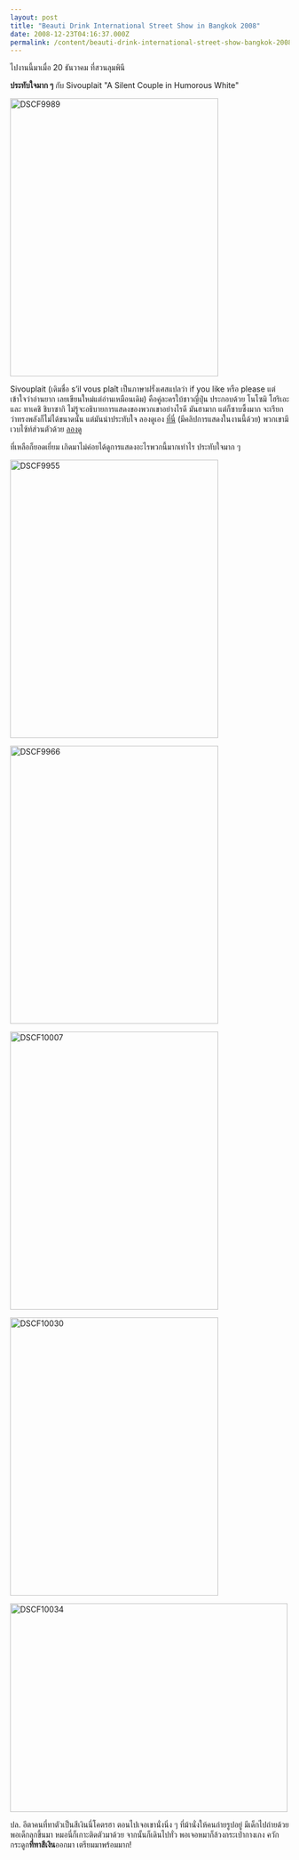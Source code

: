```yaml
---
layout: post
title: "Beauti Drink International Street Show in Bangkok 2008"
date: 2008-12-23T04:16:37.000Z
permalink: /content/beauti-drink-international-street-show-bangkok-2008
---
```


ไปงานนี้มาเมื่อ 20 ธันวาคม ที่สวนลุมพินี

<strong>ประทับใจมาก ๆ</strong> กับ Sivouplait "A Silent Couple in Humorous White"

<a data-flickr-embed="true" href="https://www.flickr.com/photos/tewson/54873172267/in/dateposted-public/" title="DSCF9989"><img src="https://live.staticflickr.com/65535/54873172267_284db1d815.jpg" width="375" height="500" alt="DSCF9989"/></a><script async src="//embedr.flickr.com/assets/client-code.js" charset="utf-8"></script>

Sivouplait (เดิมชื่อ s’il vous plaît เป็นภาษาฝรั่งเศสแปลว่า if you like หรือ please แต่เข้าใจว่าอ่านยาก เลยเขียนใหม่แต่อ่านเหมือนเดิม) คือคู่ละครใบ้ชาวญี่ปุ่น ประกอบด้วย โนโซมิ โฮริเอะ และ ทาเคชิ ชิบาซากิ ไม่รู้จะอธิบายการแสดงของพวกเขาอย่างไรดี มันฮามาก แต่ก็ซาบซึ้งมาก จะเรียกว่าทรงพลังก็ไม่ได้ขนาดนั้น แต่มันน่าประทับใจ ลองดูเอง <a href="http://www.youtube.com/results?search_query=sivouplait&search_type=">ที่นี่</a> (มีคลิปการแสดงในงานนี้ด้วย) พวกเขามีเวบไซ้ท์ส่วนตัวด้วย <a href="http://svp.twinstar.jp">ลองดู</a>

ที่เหลือก็ยอดเยี่ยม เกิดมาไม่ค่อยได้ดูการแสดงอะไรพวกนี้มากเท่าไร ประทับใจมาก ๆ

<!--break-->

<a data-flickr-embed="true" href="https://www.flickr.com/photos/tewson/54874034656/in/dateposted-public/" title="DSCF9955"><img src="https://live.staticflickr.com/65535/54874034656_29b4bc7892.jpg" width="375" height="500" alt="DSCF9955"/></a><script async src="//embedr.flickr.com/assets/client-code.js" charset="utf-8"></script>

<a data-flickr-embed="true" href="https://www.flickr.com/photos/tewson/54874285923/in/dateposted-public/" title="DSCF9966"><img src="https://live.staticflickr.com/65535/54874285923_41cf85064a.jpg" width="375" height="500" alt="DSCF9966"/></a><script async src="//embedr.flickr.com/assets/client-code.js" charset="utf-8"></script>

<a data-flickr-embed="true" href="https://www.flickr.com/photos/tewson/54874034641/in/dateposted-public/" title="DSCF10007"><img src="https://live.staticflickr.com/65535/54874034641_06f4d5a78f.jpg" width="375" height="500" alt="DSCF10007"/></a><script async src="//embedr.flickr.com/assets/client-code.js" charset="utf-8"></script>

<a data-flickr-embed="true" href="https://www.flickr.com/photos/tewson/54874266053/in/dateposted-public/" title="DSCF10030"><img src="https://live.staticflickr.com/65535/54874266053_eff21f57c9.jpg" width="375" height="500" alt="DSCF10030"/></a><script async src="//embedr.flickr.com/assets/client-code.js" charset="utf-8"></script>

<a data-flickr-embed="true" href="https://www.flickr.com/photos/tewson/54873172277/in/dateposted-public/" title="DSCF10034"><img src="https://live.staticflickr.com/65535/54873172277_06f77faf3a.jpg" width="500" height="375" alt="DSCF10034"/></a><script async src="//embedr.flickr.com/assets/client-code.js" charset="utf-8"></script>

ปล. อีตาคนที่ทาตัวเป็นสีเงินนี่โคตรฮา ตอนไปเจอเขานั่งนิ่ง ๆ ที่ม้านั่งให้คนถ่ายรูปอยู่ มีเด็กไปถ่ายด้วย พอเด็กลุกขึ้นมา หมอนี่ก็เกาะติดตัวมาด้วย จากนั้นก็เดินไปทั่ว พอเจอหมาก็ล้วงกระเป๋ากางเกง ควักกระดูก<strong>ที่ทาสีเงิน</strong>ออกมา เตรียมมาพร้อมมาก!
